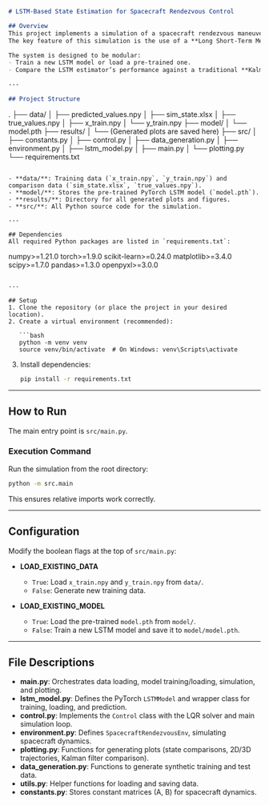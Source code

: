 

```markdown
# LSTM-Based State Estimation for Spacecraft Rendezvous Control

## Overview
This project implements a simulation of a spacecraft rendezvous maneuver using a **Linear-Quadratic Regulator (LQR)** for control.  
The key feature of this simulation is the use of a **Long Short-Term Memory (LSTM)** neural network as a state estimator, predicting the spacecraft's full state (position and velocity) from a sequence of partial measurements.

The system is designed to be modular:
- Train a new LSTM model or load a pre-trained one.
- Compare the LSTM estimator’s performance against a traditional **Kalman filter**.

---

## Project Structure
```

.
├── data/
│   ├── predicted\_values.npy
│   ├── sim\_state.xlsx
│   ├── true\_values.npy
│   ├── x\_train.npy
│   └── y\_train.npy
├── model/
│   └── model.pth
├── results/
│   └── (Generated plots are saved here)
├── src/
│   ├── constants.py
│   ├── control.py
│   ├── data\_generation.py
│   ├── environment.py
│   ├── lstm\_model.py
│   ├── main.py
│   └── plotting.py
└── requirements.txt

```

- **data/**: Training data (`x_train.npy`, `y_train.npy`) and comparison data (`sim_state.xlsx`, `true_values.npy`).  
- **model/**: Stores the pre-trained PyTorch LSTM model (`model.pth`).  
- **results/**: Directory for all generated plots and figures.  
- **src/**: All Python source code for the simulation.  

---

## Dependencies
All required Python packages are listed in `requirements.txt`:

```

numpy>=1.21.0
torch>=1.9.0
scikit-learn>=0.24.0
matplotlib>=3.4.0
scipy>=1.7.0
pandas>=1.3.0
openpyxl>=3.0.0

````

---

## Setup
1. Clone the repository (or place the project in your desired location).  
2. Create a virtual environment (recommended):

   ```bash
   python -m venv venv
   source venv/bin/activate  # On Windows: venv\Scripts\activate
````

3. Install dependencies:

   ```bash
   pip install -r requirements.txt
   ```

---

## How to Run

The main entry point is `src/main.py`.

### Execution Command

Run the simulation from the root directory:

```bash
python -m src.main
```

This ensures relative imports work correctly.

---

## Configuration

Modify the boolean flags at the top of `src/main.py`:

* **LOAD\_EXISTING\_DATA**

  * `True`: Load `x_train.npy` and `y_train.npy` from `data/`.
  * `False`: Generate new training data.

* **LOAD\_EXISTING\_MODEL**

  * `True`: Load the pre-trained `model.pth` from `model/`.
  * `False`: Train a new LSTM model and save it to `model/model.pth`.

---

## File Descriptions

* **main.py**: Orchestrates data loading, model training/loading, simulation, and plotting.
* **lstm\_model.py**: Defines the PyTorch `LSTMModel` and wrapper class for training, loading, and prediction.
* **control.py**: Implements the `Control` class with the LQR solver and main simulation loop.
* **environment.py**: Defines `SpacecraftRendezvousEnv`, simulating spacecraft dynamics.
* **plotting.py**: Functions for generating plots (state comparisons, 2D/3D trajectories, Kalman filter comparison).
* **data\_generation.py**: Functions to generate synthetic training and test data.
* **utils.py**: Helper functions for loading and saving data.
* **constants.py**: Stores constant matrices (A, B) for spacecraft dynamics.

```

